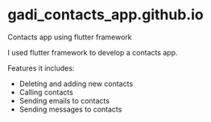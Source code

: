 # gadi_contacts_app.github.io
Contacts app using flutter framework

I used flutter framework to develop a contacts app. 

Features it includes:
- Deleting and adding new contacts
- Calling contacts
- Sending emails to contacts
- Sending messages to contacts

